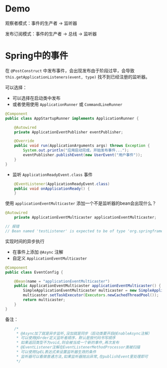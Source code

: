 # Demo

观察者模式：事件的生产者 -> 监听器 

发布订阅模式：事件的生产者 -> 总线 -> 监听器

# Spring中的事件

在 `@PostConstruct` 中发布事件，会出现发布由于阶段过早，会导致 `this.getApplicationListeners(event, type)` 找不到已经注册的监听器。

可以选择：
- 可以选择在启动类中发布
- 或者使用使用 `ApplicationRunner` 或 `CommandLineRunner`
```java
@Component
public class AppStartupRunner implements ApplicationRunner {

    @Autowired
    private ApplicationEventPublisher eventPublisher;

    @Override
    public void run(ApplicationArguments args) throws Exception {
        System.out.println("应用启动完成，开始发布事件...");
        eventPublisher.publishEvent(new UserEvent("用户事件"));
    }
}
```
- 监听 `ApplicationReadyEvent.class` 事件
```java
    @EventListener(ApplicationReadyEvent.class)
    public void onApplicationReady() {
    }
```

使用 `applicationEventMulticaster` 添加一个不是监听器的bean会出现什么？
```java
@Autowired
    private ApplicationEventMulticaster applicationEventMulticaster;

// 报错
// Bean named 'testListener' is expected to be of type 'org.springframework.context.ApplicationListener' but was actually of type 'cn.jizuiba.observer.spring.listener.TestListener'
```

实现时间的异步执行
- 在事件上添加 `@Async` 注解
- 自定义 `ApplicationEventMulticaster`
```java
@Component
public class EventConfig {

    @Bean(name = "applicationEventMulticaster")
    public ApplicationEventMulticaster applicationEventMulticaster() {
        SimpleApplicationEventMulticaster multicaster = new SimpleApplicationEventMulticaster();
        multicaster.setTaskExecutor(Executors.newCachedThreadPool());
        return multicaster;
    }
}
```

备注：
```java
    /*
     * @Async加了就是异步监听,没加就是同步（启动类要开启@EnableAsync注解）
     * 可以使用@Order定义监听者顺序，默认是按代码书写顺序
     * 如果返回类型不为void,则会被当成一个新的事件,再次发布
     * @EventListener注解在EventListenerMethodProcessor类被扫描
     * 可以使用SpEL表达式来设置监听器生效的条件
     * 监听器可以看做普通方法,如果监听器抛出异常,在publishEvent里处理即可
     */
```